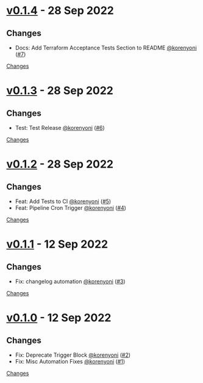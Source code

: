 <a name="v0.1.4"></a>
# [v0.1.4](https://github.com/korenyoni/terraform-provider-codefresh/releases/tag/v0.1.4) - 28 Sep 2022

## Changes
- Docs: Add Terraform Acceptance Tests Section to README [@korenyoni](https://github.com/korenyoni) ([#7](https://github.com/korenyoni/terraform-provider-codefresh/issues/7))


[Changes][v0.1.4]


<a name="v0.1.3"></a>
# [v0.1.3](https://github.com/korenyoni/terraform-provider-codefresh/releases/tag/v0.1.3) - 28 Sep 2022

## Changes
- Test: Test Release [@korenyoni](https://github.com/korenyoni) ([#6](https://github.com/korenyoni/terraform-provider-codefresh/issues/6))


[Changes][v0.1.3]


<a name="v0.1.2"></a>
# [v0.1.2](https://github.com/korenyoni/terraform-provider-codefresh/releases/tag/v0.1.2) - 28 Sep 2022

## Changes
- Feat: Add Tests to CI [@korenyoni](https://github.com/korenyoni) ([#5](https://github.com/korenyoni/terraform-provider-codefresh/issues/5))
- Feat: Pipeline Cron Trigger [@korenyoni](https://github.com/korenyoni) ([#4](https://github.com/korenyoni/terraform-provider-codefresh/issues/4))


[Changes][v0.1.2]


<a name="v0.1.1"></a>
# [v0.1.1](https://github.com/korenyoni/terraform-provider-codefresh/releases/tag/v0.1.1) - 12 Sep 2022

## Changes
- Fix: changelog automation [@korenyoni](https://github.com/korenyoni) ([#3](https://github.com/korenyoni/terraform-provider-codefresh/issues/3))


[Changes][v0.1.1]


<a name="v0.1.0"></a>
# [v0.1.0](https://github.com/korenyoni/terraform-provider-codefresh/releases/tag/v0.1.0) - 12 Sep 2022

## Changes
- Fix: Deprecate Trigger Block [@korenyoni](https://github.com/korenyoni) ([#2](https://github.com/korenyoni/terraform-provider-codefresh/issues/2))
- Fix: Misc Automation Fixes [@korenyoni](https://github.com/korenyoni) ([#1](https://github.com/korenyoni/terraform-provider-codefresh/issues/1))


[Changes][v0.1.0]


[v0.1.4]: https://github.com/korenyoni/terraform-provider-codefresh/compare/v0.1.3...v0.1.4
[v0.1.3]: https://github.com/korenyoni/terraform-provider-codefresh/compare/v0.1.2...v0.1.3
[v0.1.2]: https://github.com/korenyoni/terraform-provider-codefresh/compare/v0.1.1...v0.1.2
[v0.1.1]: https://github.com/korenyoni/terraform-provider-codefresh/compare/v0.1.0...v0.1.1
[v0.1.0]: https://github.com/korenyoni/terraform-provider-codefresh/tree/v0.1.0

 <!-- Generated by https://github.com/rhysd/changelog-from-release -->
